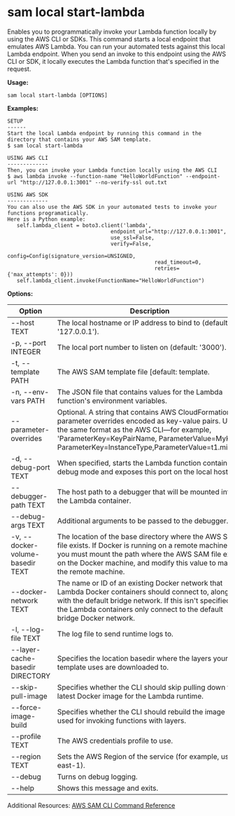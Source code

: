 sam local start-lambda
======================

Enables you to programmatically invoke your Lambda function locally by using the AWS CLI or SDKs. This command starts a local endpoint that emulates AWS Lambda. You can run your automated tests against this local Lambda endpoint. When you send an invoke to this endpoint using the AWS CLI or SDK, it locally executes the Lambda function that's specified in the request.

**Usage:**

`sam local start-lambda [OPTIONS]`

**Examples:**

```
SETUP
------
Start the local Lambda endpoint by running this command in the directory that contains your AWS SAM template.
$ sam local start-lambda

USING AWS CLI
-------------
Then, you can invoke your Lambda function locally using the AWS CLI
$ aws lambda invoke --function-name "HelloWorldFunction" --endpoint-url "http://127.0.0.1:3001" --no-verify-ssl out.txt

USING AWS SDK
-------------
You can also use the AWS SDK in your automated tests to invoke your functions programatically.
Here is a Python example:
   self.lambda_client = boto3.client('lambda',
                                 endpoint_url="http://127.0.0.1:3001",
                                 use_ssl=False,
                                 verify=False,
                                 config=Config(signature_version=UNSIGNED,
                                               read_timeout=0,
                                               retries={'max_attempts': 0}))
   self.lambda_client.invoke(FunctionName="HelloWorldFunction")
   ```

**Options:**

| Option                           | Description                                                                                                                                                                                                                                             |
|----------------------------------|---------------------------------------------------------------------------------------------------------------------------------------------------------------------------------------------------------------------------------------------------------|
| --host TEXT                      | The local hostname or IP address to bind to (default: '127.0.0.1').                                                                                                                                                                                     |
| -p, --port INTEGER               | The local port number to listen on (default: '3000').                                                                                                                                                                                                   |
| -t, --template PATH              | The AWS SAM template file \[default: template.                                                                                                                                                                                           |
| -n, --env-vars PATH              | The JSON file that contains values for the Lambda function's environment variables.                                                                                                                                                                     |
| --parameter-overrides            | Optional. A string that contains AWS CloudFormation parameter overrides encoded as key-value pairs. Use the same format as the AWS CLI—for example, 'ParameterKey=KeyPairName, ParameterValue=MyKey ParameterKey=InstanceType,ParameterValue=t1.micro'. |
| -d, --debug-port TEXT            | When specified, starts the Lambda function container in debug mode and exposes this port on the local host.                                                                                                                                             |
| --debugger-path TEXT             | The host path to a debugger that will be mounted into the Lambda container.                                                                                                                                                                             |
| --debug-args TEXT                | Additional arguments to be passed to the debugger.                                                                                                                                                                                                      |
| -v, --docker-volume-basedir TEXT | The location of the base directory where the AWS SAM file exists. If Docker is running on a remote machine, you must mount the path where the AWS SAM file exists on the Docker machine, and modify this value to match the remote machine.             |
| --docker-network TEXT            | The name or ID of an existing Docker network that Lambda Docker containers should connect to, along with the default bridge network. If this isn't specified, the Lambda containers only connect to the default bridge Docker network.                  |
| -l, --log-file TEXT              | The log file to send runtime logs to.                                                                                                                                                                                                                   |
| --layer-cache-basedir DIRECTORY  | Specifies the location basedir where the layers your template uses are downloaded to.                                                                                                                                                                   |
| --skip-pull-image                | Specifies whether the CLI should skip pulling down the latest Docker image for the Lambda runtime.                                                                                                                                                      |
| --force-image-build              | Specifies whether the CLI should rebuild the image used for invoking functions with layers.                                                                                                                                                             |
| --profile TEXT                   | The AWS credentials profile to use.                                                                                                                                                                                                                     |
| --region TEXT                    | Sets the AWS Region of the service (for example, us-east-1).                                                                                                                                                                                            |
| --debug                          | Turns on debug logging.                                                                                                                                                                                                                                 |
| --help                           | Shows this message and exits.                                                                                                                                                                                                                           |

Additional Resources: [AWS SAM CLI Command Reference](https://docs.aws.amazon.com/serverless-application-model/latest/developerguide/serverless-sam-cli-command-reference.html)
